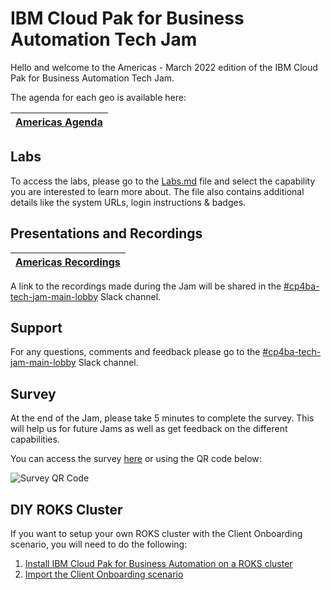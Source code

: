 # IBM Cloud Pak for Business Automation Tech Jam


Hello and welcome to the Americas - March 2022 edition of the IBM Cloud Pak for Business Automation Tech Jam. 

The agenda for each geo is available here:

| [Americas Agenda](/Presentations%20&%20Recordings/Americas/March%202022/%5BCP4BA%20Tech%20Jam%202022.03.08%5D%20Americas%20Agenda.pdf) |
------------------------------------------------------------ |

## Labs

To access the labs, please go to the [Labs.md](/Labs.md) file and select the capability you are interested to learn more about. The file also contains additional details like the system URLs, login instructions & badges.

## Presentations and Recordings

| [Americas Recordings](https://github.com/IBM/cp4ba-tech-jam/blob/main/Presentations%20%26%20Recordings/Americas/March%202022) 
| ------------------------------------------------------------ | 

A link to the recordings made during the Jam will be shared in the [#cp4ba-tech-jam-main-lobby](https://ibm-cloudpak-partners.slack.com/archives/C0354GE09BR) Slack channel.

## Support

For any questions, comments and feedback please go to the [#cp4ba-tech-jam-main-lobby](https://ibm-cloudpak-partners.slack.com/archives/C0354GE09BR) Slack channel.

## Survey

At the end of the Jam, please take 5 minutes to complete the survey. This will help us for future Jams as well as get feedback on the different capabilities.

You can access the survey [here](https://www.surveymonkey.com/r/CP4BATechJam2022) or using the QR code below:

![Survey QR Code](survery-qrcode.png)

## DIY ROKS Cluster

If you want to setup your own ROKS cluster with the Client Onboarding scenario, you will need to do the following:

1. [Install IBM Cloud Pak for Business Automation on a ROKS cluster](https://github.com/IBM/cp4ba-rapid-deployment)
2. [Import the Client Onboarding scenario](https://github.com/IBM/cp4ba-client-onboarding-scenario)


